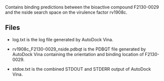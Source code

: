 Contains binding predictions between the bioactive compound F2130-0029 and the nside search space on the virulence factor rv1908c.

## Files

- log.txt is the log file generated by AutoDock Vina.

- rv1908c_F2130-0029_nside.pdbqt is the PDBQT file generated by AutoDock Vina containing the orientation and binding location of F2130-0029.

- stdoe.txt is the combined STDOUT and STDERR output of AutoDock Vina.

